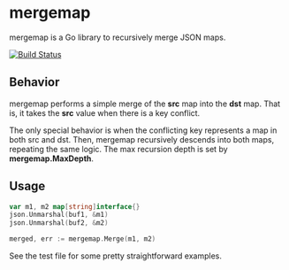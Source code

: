 # mergemap

mergemap is a Go library to recursively merge JSON maps.

[![Build Status](https://drone.io/github.com/peterbourgon/mergemap/status.png)](https://drone.io/github.com/peterbourgon/mergemap/latest)


## Behavior

mergemap performs a simple merge of the **src** map into the **dst** map. That
is, it takes the **src** value when there is a key conflict.

The only special behavior is when the conflicting key represents a map in both
src and dst. Then, mergemap recursively descends into both maps, repeating the
same logic. The max recursion depth is set by **mergemap.MaxDepth**.


## Usage

```go
var m1, m2 map[string]interface{}
json.Unmarshal(buf1, &m1)
json.Unmarshal(buf2, &m2)

merged, err := mergemap.Merge(m1, m2)
```

See the test file for some pretty straightforward examples.

